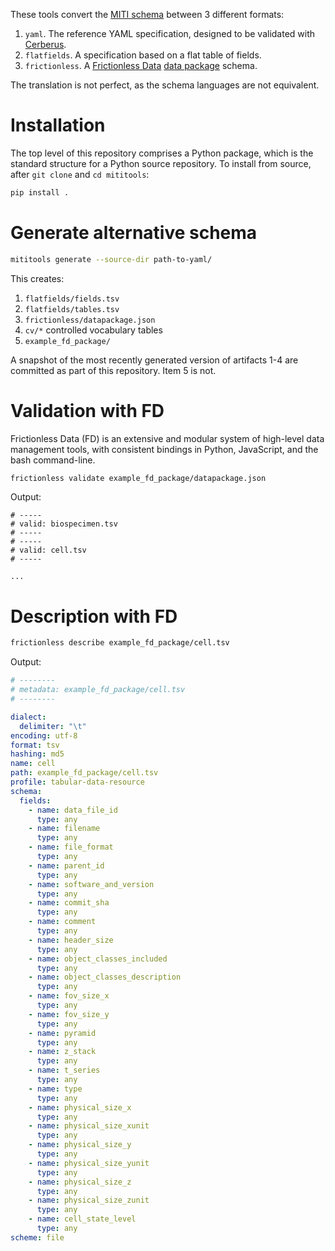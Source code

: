 These tools convert the [MITI schema](https://github.com/miti-consortium/MITI) between 3 different formats:

1. `yaml`. The reference YAML specification, designed to be validated with [Cerberus](https://docs.python-cerberus.org/en/stable/).
2. `flatfields`. A specification based on a flat table of fields.
3. `frictionless`. A [Frictionless Data](https://frictionlessdata.io/standards/#standards-toolkit) [data package](https://specs.frictionlessdata.io/data-package/) schema.

The translation is not perfect, as the schema languages are not equivalent.

# Installation
The top level of this repository comprises a Python package, which is the standard structure for a Python source repository. To install from source, after `git clone` and `cd mititools`:
```sh
pip install .
```

# Generate alternative schema
```sh
mititools generate --source-dir path-to-yaml/
```

This creates:

1. `flatfields/fields.tsv`
2. `flatfields/tables.tsv`
3. `frictionless/datapackage.json`
4. `cv/*` controlled vocabulary tables
5. `example_fd_package/`

A snapshot of the most recently generated version of artifacts 1-4 are committed as part of this repository. Item 5 is not.


# Validation with FD
Frictionless Data (FD) is an extensive and modular system of high-level data management tools, with consistent bindings in Python, JavaScript, and the bash command-line.

```sh
frictionless validate example_fd_package/datapackage.json
```

Output:

```
# -----
# valid: biospecimen.tsv
# -----
# -----
# valid: cell.tsv
# -----

...
```

# Description with FD
```sh
frictionless describe example_fd_package/cell.tsv
```

Output:

```yaml
# --------
# metadata: example_fd_package/cell.tsv
# --------

dialect:
  delimiter: "\t"
encoding: utf-8
format: tsv
hashing: md5
name: cell
path: example_fd_package/cell.tsv
profile: tabular-data-resource
schema:
  fields:
    - name: data_file_id
      type: any
    - name: filename
      type: any
    - name: file_format
      type: any
    - name: parent_id
      type: any
    - name: software_and_version
      type: any
    - name: commit_sha
      type: any
    - name: comment
      type: any
    - name: header_size
      type: any
    - name: object_classes_included
      type: any
    - name: object_classes_description
      type: any
    - name: fov_size_x
      type: any
    - name: fov_size_y
      type: any
    - name: pyramid
      type: any
    - name: z_stack
      type: any
    - name: t_series
      type: any
    - name: type
      type: any
    - name: physical_size_x
      type: any
    - name: physical_size_xunit
      type: any
    - name: physical_size_y
      type: any
    - name: physical_size_yunit
      type: any
    - name: physical_size_z
      type: any
    - name: physical_size_zunit
      type: any
    - name: cell_state_level
      type: any
scheme: file
```

